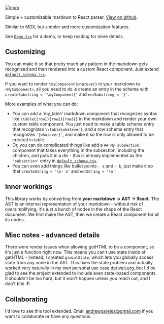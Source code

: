 [![npm](https://img.shields.io/npm/v/custom-markdown)](https://www.npmjs.com/package/custom-markdown)

Simple + customizable mardown to React parser. [View on github](https://github.com/andrewpareles/custom-markdown).

Similar to MDX, but simpler and more customization features.

See [`Demo.tsx`](https://github.com/andrewpareles/custom-markdown/blob/main/Demo.tsx) for a demo, or keep reading for more details. 


## Customizing

You can make it so that pretty much any pattern in the markdown gets recognized and then rendered into a custom React component. Just extend [`default_schema.tsx`](https://github.com/andrewpareles/custom-markdown/blob/main/src/default_schema.tsx). 

If you want to render `\myComponent{whatever}` in your markdown to `<MyComponent>`, all you need to do is create an entry in the schema with  `createSubstring = '\myComponent{'` and `endSubstring = '}'`.

More examples of what you can do: 

- You can add a 'my_table' markdown component that recognizes syntax like `\table{{row1}{row2}{row3}}` in the markdown and render your own custom table component. You just need to make a table schema entry that recognizes `\\table{whatever}`, and a row schema entry that recognizes `'{whatever}'`, and make it so the row is only allowed to be created in table. 
- Or, you can do complicated things like add a `## My subsection` component that takes everything in the subsection, including the children, and puts it in a div - this is already implemented as the `'subsection'` entry in  [`default_schema.tsx`](https://github.com/andrewpareles/custom-markdown/blob/main/src/default_schema.tsx). 
- You can even add things like bullet points `- a` and `- b`, just make it so that `createString = '\n- a'` and `endString = '\n'`.

## Inner workings

This library works by converting from **your markdown -> AST -> React**. The AST is an internal representation of your markdown - without risk of oversimplifying, it's just a bunch of nodes in the shape of the React document. We first make the AST, then we create a React component for all its nodes. 


## Misc notes - advanced details
There were render issues when allowing getHTML to be a component, so it's just a function right now. This means you can't use state inside of getHTML - instead, I created `globalState`, which lets you globally access state from any node in the AST. This fixes the state problem and actually worked very naturally in my own personal use case [deriveit.org](https://deriveit.org/coding/roadmap#note-215), but I'd be glad to see the project extended to include even state-based components. It shouldn't be too hard, but it won't happen unless you reach out, and I don't bite :P.


## Collaborating
I'd love to see this tool extended. Email andrewpareles@gmail.com if you want to collaborate or have any questions. 
